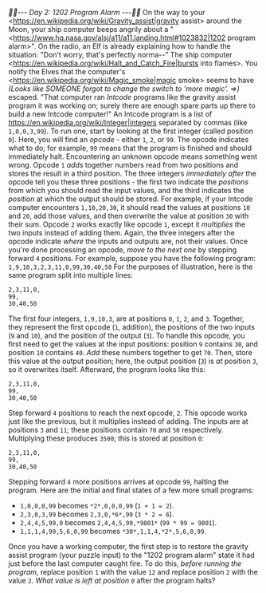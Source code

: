 *:calendar::calendar:--- Day 2: 1202 Program Alarm ---:calendar::calendar:*
On the way to your <https://en.wikipedia.org/wiki/Gravity_assist|gravity assist> around the Moon, your ship computer beeps angrily about a "<https://www.hq.nasa.gov/alsj/a11/a11.landing.html#1023832|1202 program alarm>". On the radio, an Elf is already explaining how to handle the situation: "Don't worry, that's perfectly norma--" The ship computer <https://en.wikipedia.org/wiki/Halt_and_Catch_Fire|bursts into flames>.
You notify the Elves that the computer's <https://en.wikipedia.org/wiki/Magic_smoke|magic smoke> seems to have _(Looks like SOMEONE forgot to change the switch to 'more magic'. =>)_ escaped. "That computer ran *Intcode* programs like the gravity assist program it was working on; surely there are enough spare parts up there to build a new Intcode computer!"
An Intcode program is a list of <https://en.wikipedia.org/wiki/Integer|integers> separated by commas (like `1,0,0,3,99`).  To run one, start by looking at the first integer (called position `0`). Here, you will find an *opcode* - either `1`, `2`, or `99`. The opcode indicates what to do; for example, `99` means that the program is finished and should immediately halt. Encountering an unknown opcode means something went wrong.
Opcode `1` *adds* together numbers read from two positions and stores the result in a third position. The three integers *immediately after* the opcode tell you these three positions - the first two indicate the *positions* from which you should read the input values, and the third indicates the *position* at which the output should be stored.
For example, if your Intcode computer encounters `1,10,20,30`, it should read the values at positions `10` and `20`, add those values, and then overwrite the value at position `30` with their sum.
Opcode `2` works exactly like opcode `1`, except it *multiplies* the two inputs instead of adding them. Again, the three integers after the opcode indicate *where* the inputs and outputs are, not their values.
Once you're done processing an opcode, *move to the next one* by stepping forward `4` positions.
For example, suppose you have the following program:
```1,9,10,3,2,3,11,0,99,30,40,50```
For the purposes of illustration, here is the same program split into multiple lines:
```1,9,10,3,
2,3,11,0,
99,
30,40,50
```
The first four integers, `1,9,10,3`, are at positions `0`, `1`, `2`, and `3`. Together, they represent the first opcode (`1`, addition), the positions of the two inputs (`9` and `10`), and the position of the output (`3`).  To handle this opcode, you first need to get the values at the input positions: position `9` contains `30`, and position `10` contains `40`.  *Add* these numbers together to get `70`.  Then, store this value at the output position; here, the output position (`3`) is *at* position `3`, so it overwrites itself.  Afterward, the program looks like this:
```1,9,10,*70*,
2,3,11,0,
99,
30,40,50
```
Step forward `4` positions to reach the next opcode, `2`. This opcode works just like the previous, but it multiplies instead of adding.  The inputs are at positions `3` and `11`; these positions contain `70` and `50` respectively. Multiplying these produces `3500`; this is stored at position `0`:
```*3500*,9,10,70,
2,3,11,0,
99,
30,40,50
```
Stepping forward `4` more positions arrives at opcode `99`, halting the program.
Here are the initial and final states of a few more small programs:

- `1,0,0,0,99` becomes `*2*,0,0,0,99` (`1 + 1 = 2`).
- `2,3,0,3,99` becomes `2,3,0,*6*,99` (`3 * 2 = 6`).
- `2,4,4,5,99,0` becomes `2,4,4,5,99,*9801*` (`99 * 99 = 9801`).
- `1,1,1,4,99,5,6,0,99` becomes `*30*,1,1,4,*2*,5,6,0,99`.

Once you have a working computer, the first step is to restore the gravity assist program (your puzzle input) to the "1202 program alarm" state it had just before the last computer caught fire. To do this, *before running the program*, replace position `1` with the value `12` and replace position `2` with the value `2`. *What value is left at position `0`* after the program halts?
